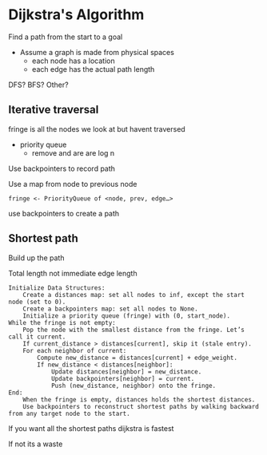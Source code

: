 # Dijkstra's Algorithm

Find a path from the start to a goal

- Assume a graph is made from physical spaces
  - each node has a location
  - each edge has the actual path length

DFS?
BFS?
Other?

## Iterative traversal

fringe is all the nodes we look at but havent traversed

- priority queue
  - remove and are are log n

Use backpointers to record path

Use a map from node to previous node

`fringe <- PriorityQueue of <node, prev, edge…> `

use backpointers to create a path

## Shortest path

Build up the path

Total length not immediate edge length

```
Initialize Data Structures:
    Create a distances map: set all nodes to inf, except the start node (set to 0).
    Create a backpointers map: set all nodes to None.
    Initialize a priority queue (fringe) with (0, start_node).
While the fringe is not empty:
    Pop the node with the smallest distance from the fringe. Let’s call it current.
    If current_distance > distances[current], skip it (stale entry).
    For each neighbor of current:
        Compute new_distance = distances[current] + edge_weight.
        If new_distance < distances[neighbor]:
            Update distances[neighbor] = new_distance.
            Update backpointers[neighbor] = current.
            Push (new_distance, neighbor) onto the fringe.
End:
    When the fringe is empty, distances holds the shortest distances.
    Use backpointers to reconstruct shortest paths by walking backward from any target node to the start.
```

If you want all the shortest paths dijkstra is fastest

If not its a waste
